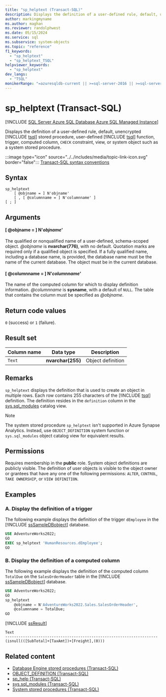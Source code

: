 ```yaml
---
title: "sp_helptext (Transact-SQL)"
description: Displays the definition of a user-defined rule, default, unencrypted Transact-SQL stored procedure, user-defined function, trigger, computed column, CHECK constraint, view, or system object.
author: markingmyname
ms.author: maghan
ms.reviewer: randolphwest
ms.date: 05/15/2024
ms.service: sql
ms.subservice: system-objects
ms.topic: "reference"
f1_keywords:
  - "sp_helptext"
  - "sp_helptext_TSQL"
helpviewer_keywords:
  - "sp_helptext"
dev_langs:
  - "TSQL"
monikerRange: "=azuresqldb-current || >=sql-server-2016 || >=sql-server-linux-2017 || =azuresqldb-mi-current"
---
```

# sp_helptext (Transact-SQL)

[!INCLUDE [SQL Server Azure SQL Database Azure SQL Managed Instance](../../includes/applies-to-version/sql-asdb-asdbmi.md)]

Displays the definition of a user-defined rule, default, unencrypted [!INCLUDE [tsql](../../includes/tsql-md.md)] stored procedure, user-defined [!INCLUDE [tsql](../../includes/tsql-md.md)] function, trigger, computed column, `CHECK` constraint, view, or system object such as a system stored procedure.

:::image type="icon" source="../../includes/media/topic-link-icon.svg" border="false"::: [Transact-SQL syntax conventions](../../t-sql/language-elements/transact-sql-syntax-conventions-transact-sql.md)

## Syntax

```syntaxsql
sp_helptext
    [ @objname = ] N'objname'
    [ , [ @columnname = ] N'columnname' ]
[ ; ]
```

## Arguments

#### [ @objname = ] N'*objname*'

The qualified or nonqualified name of a user-defined, schema-scoped object. *@objname* is **nvarchar(776)**, with no default. Quotation marks are required only if a qualified object is specified. If a fully qualified name, including a database name, is provided, the database name must be the name of the current database. The object must be in the current database.

#### [ @columnname = ] N'*columnname*'

The name of the computed column for which to display definition information. *@columnname* is **sysname**, with a default of `NULL`. The table that contains the column must be specified as *@objname*.

## Return code values

`0` (success) or `1` (failure).

## Result set

| Column name | Data type | Description |
| --- | --- | --- |
| `Text` | **nvarchar(255)** | Object definition |

## Remarks

`sp_helptext` displays the definition that is used to create an object in multiple rows. Each row contains 255 characters of the [!INCLUDE [tsql](../../includes/tsql-md.md)] definition. The definition resides in the `definition` column in the [sys.sql_modules](../system-catalog-views/sys-sql-modules-transact-sql.md) catalog view.

> [!NOTE]  
> The system stored procedure `sp_helptext` isn't supported in Azure Synapse Analytics. Instead, use `OBJECT_DEFINITION` system function or `sys.sql_modules` object catalog view for equivalent results.

## Permissions

Requires membership in the **public** role. System object definitions are publicly visible. The definition of user objects is visible to the object owner or grantees that have any one of the following permissions: `ALTER`, `CONTROL`, `TAKE OWNERSHIP`, or `VIEW DEFINITION`.

## Examples

### A. Display the definition of a trigger

The following example displays the definition of the trigger `dEmployee` in the [!INCLUDE [ssSampleDBobject](../../includes/sssampledbobject-md.md)] database.

```sql
USE AdventureWorks2022;
GO
EXEC sp_helptext 'HumanResources.dEmployee';
GO
```

### B. Display the definition of a computed column

The following example displays the definition of the computed column `TotalDue` on the `SalesOrderHeader` table in the [!INCLUDE [ssSampleDBobject](../../includes/sssampledbobject-md.md)] database.

```sql
USE AdventureWorks2022;
GO
sp_helptext
    @objname = N'AdventureWorks2022.Sales.SalesOrderHeader',
    @columnname = TotalDue;
GO
```

[!INCLUDE [ssResult](../../includes/ssresult-md.md)]

```output
Text
---------------------------------------------------------------------
(isnull(([SubTotal]+[TaxAmt])+[Freight],(0)))
```

## Related content

- [Database Engine stored procedures (Transact-SQL)](database-engine-stored-procedures-transact-sql.md)
- [OBJECT_DEFINITION (Transact-SQL)](../../t-sql/functions/object-definition-transact-sql.md)
- [sp_help (Transact-SQL)](sp-help-transact-sql.md)
- [sys.sql_modules (Transact-SQL)](../system-catalog-views/sys-sql-modules-transact-sql.md)
- [System stored procedures (Transact-SQL)](system-stored-procedures-transact-sql.md)
